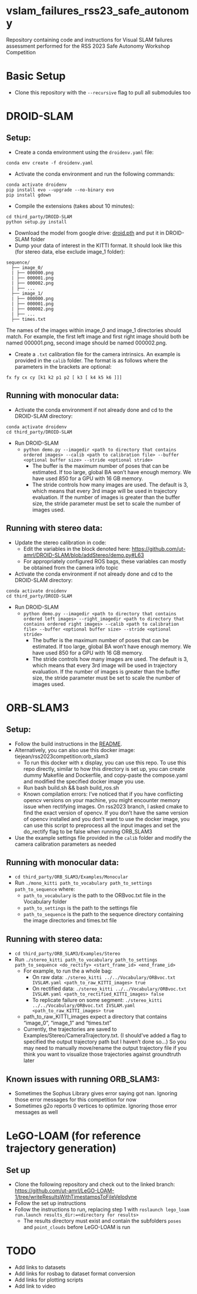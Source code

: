 # vslam_failures_rss23_safe_autonomy
Repository containing code and instructions for Visual SLAM failures assessment performed for the RSS 2023 Safe Autonomy Workshop Competition

# Basic Setup
- Clone this repository with the `--recursive` flag to pull all submodules too

# DROID-SLAM
## Setup:
- Create a conda environment using the `droidenv.yaml` file:
```
conda env create -f droidenv.yaml
```
- Activate the conda environment and run the following commands:
```
conda activate droidenv
pip install evo --upgrade --no-binary evo
pip install gdown
```
- Compile the extensions (takes about 10 minutes):
```
cd third_party/DROID-SLAM
python setup.py install
```
- Download the model from google drive: [droid.pth](https://drive.google.com/file/d/1PpqVt1H4maBa_GbPJp4NwxRsd9jk-elh/view?usp=sharing) and put it in DROID-SLAM folder
- Dump your data of interest in the KITTI format. It should look like this (for stereo data, else exclude image_1 folder):
```
sequence/
  ├── image_0/
  | ├── 000000.png
  | ├── 000001.png
  | ├── 000002.png
  | ├── ...
  ├── image_1/
  | ├── 000000.png
  | ├── 000001.png
  | ├── 000002.png
  | ├── ...
  ├── times.txt
``` 
The names of the images within image_0 and image_1 directories should match. For example, the first left image and first right image should both be named 000001.png, second image should be named 000002.png.
- Create a `.txt` calibration file for the camera intrinsics. An example is provided in the `calib` folder. The format is as follows where the parameters in the brackets are optional:
```
fx fy cx cy [k1 k2 p1 p2 [ k3 [ k4 k5 k6 ]]]
```

## Running with monocular data:
- Activate the conda environment if not already done and cd to the DROID-SLAM directory:
```
conda activate droidenv
cd third_party/DROID-SLAM
```
- Run DROID-SLAM
  - `python demo.py --imagedir <path to directory that contains ordered images> --calib <path to calibration file> --buffer <optional buffer size> --stride <optional stride>`
    -  The buffer is the maximum number of poses that can be estimated. If too large, global BA won’t have enough memory. We have used 850 for a GPU with 16 GB memory.
    -  The stride controls how many images are used. The default is 3, which means that every 3rd image will be used in trajectory evaluation. If the number of images is greater than the buffer size, the stride parameter must be set to scale the number of images used. 

## Running with stereo data:
- Update the stereo calibration in code:
  - Edit the variables in the block denoted here: https://github.com/ut-amrl/DROID-SLAM/blob/addStereo/demo.py#L63 
  - For appropriately configured ROS bags, these variables can mostly be obtained from the camera info topic
- Activate the conda environment if not already done and cd to the DROID-SLAM directory:
```
conda activate droidenv
cd third_party/DROID-SLAM
```
- Run DROID-SLAM
  - `python demo.py --imagedir <path to directory that contains ordered left images> --right_imagedir <path to directory that contains ordered right images> --calib <path to calibration file> --buffer <optional buffer size> --stride <optional stride>`
    -  The buffer is the maximum number of poses that can be estimated. If too large, global BA won’t have enough memory. We have used 850 for a GPU with 16 GB memory.
    -  The stride controls how many images are used. The default is 3, which means that every 3rd image will be used in trajectory evaluation. If the number of images is greater than the buffer size, the stride parameter must be set to scale the number of images used. 

# ORB-SLAM3 
## Setup:
- Follow the build instructions in the [README](https://github.com/ut-amrl/ORB_SLAM3).
- Alternatively, you can also use this docker image: tiejean/rss2023competition:orb_slam3
  - To run this docker with x display, you can use this repo. To use this repo directly, similar to how this directory is set up, you can create dummy Makefile and Dockerfile, and copy-paste the compose.yaml and modified the specified docker image you use.
  - Run bash build.sh && bash build_ros.sh
  - Known compilation errors: I’ve noticed that if you have conflicting opencv versions on your machine, you might encounter memory issue when rectifying images. On rss2023 branch, I asked cmake to find the exact version of opencv. If you don’t have the same version of opencv installed and you don’t want to use the docker image, you can use this script to preprocess all the input images and set the do_rectify flag to be false when running ORB_SLAM3
- Use the example settings file provided in the `calib` folder and modify the camera calibration parameters as needed

## Running with monocular data:
- `cd third_party/ORB_SLAM3/Examples/Monocular`
- Run `./mono_kitti path_to_vocabulary path_to_settings path_to_sequence` where:
  - `path_to_vocabulary` is the path to the ORBvoc.txt file in the Vocabulary folder
  - `path_to_settings` is the path to the settings file
  - `path_to_sequence` is the path to the sequence directory containing the image directories and times.txt file

## Running with stereo data:
- `cd third_party/ORB_SLAM3/Examples/Stereo`
- Run `./stereo_kitti path_to_vocabulary path_to_settings path_to_sequence <do_rectify> <start_frame_id> <end_frame_id>`
  - For example, to run the a whole bag:
    - On raw data: `./stereo_kitti ../../Vocabulary/ORBvoc.txt IVSLAM.yaml <path_to_raw_KITTI_images> true`
    - On rectified data: `./stereo_kitti ../../Vocabulary/ORBvoc.txt IVSLAM.yaml <path_to_rectified_KITTI_images> false`
    - To replicate failure on some segment: `./stereo_kitti ../../Vocabulary/ORBvoc.txt IVSLAM.yaml <path_to_raw_KITTI_images> true`
  - path_to_raw_KITTI_images expect a directory that contains “image_0”, “image_1” and “times.txt”
  - Currently, the trajectories are saved to Examples/Stereo/CameraTrajectory.txt. (I should’ve added a flag to specified the output trajectory path but I haven’t done so…) So you may need to manually move/rename the output trajectory file if you think you want to visualize those trajectories against groundtruth later

## Known issues with running ORB_SLAM3:
 - Sometimes the Sophus Library gives error saying got nan. Ignoring those error messages for this competition for now
 - Sometimes g2o reports 0 vertices to optimize. Ignoring those error messages as well

# LeGO-LOAM (for reference trajectory generation)
## Set up
- Clone the following repository and check out to the linked branch: https://github.com/ut-amrl/LeGO-LOAM-1/tree/writeResultsWithTimestampsToFileVelodyne
- Follow the set up instructions
- Follow the instructions to run, replacing step 1 with `roslaunch lego_loam run.launch results_dir:=<directory for results>`
  - The results directory must exist and contain the subfolders `poses` and `point_clouds` before LeGO-LOAM is run

# TODO
- Add links to datasets
- Add links for rosbag to dataset format conversion
- Add links for plotting scripts
- Add link to video
